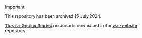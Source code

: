 > [!IMPORTANT]
> This repository has been archived 15 July 2024.
>
> [Tips for Getting Started](https://www.w3.org/WAI/tips/) resource is now edited in the [wai-website](https://github.com/w3c/wai-website) repository.
